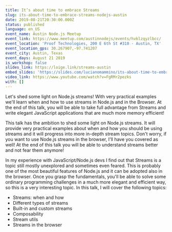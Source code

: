 ```yaml
---
title: It’s about time to embrace Streams
slug: its-about-time-to-embrace-streams-nodejs-austin
date: 2019-08-21T20:30:00.000Z
status: published
language: en_US
event_name: Austin Node.js Meetup
event_link: https://www.meetup.com/austinnodejs/events/hvklzqyzlbcc/
event_location: 'Proof Technologies, 200 E 6th St #310 · Austin, TX'
event_location_gps: 30.267907,-97.741207
event_city: Austin, Texas
event_days: August 21 2019
is_workshop: false
slides_link: https://loige.link/streams-austin
embed_slides: 'https://slides.com/lucianomammino/its-about-time-to-embrace-streams-austin/embed'
video_link: https://www.youtube.com/watch?v=FgRMr2pezks
with: []
---
```


Let's shed some light on Node.js streams! With very practical examples we'll learn when and how to use streams in Node.js and in the Browser. At the end of this talk, you will be able to take full advantage from Streams and write elegant JavaScript applications that are much more memory efficient!

This talk has the ambition to shed some light on Node.js streams. It will provide very practical examples about when and how you should be using streams and it will progress into more in-depth stream topics. Don't worry, if you want to use Node.js streams in the browser, I'll have you covered as well! At the end of this talk you will be able to understand streams better and not fear them anymore!

In my experience with JavaScript/Node.js devs I find out that Streams is a topic still mostly unexplored and sometimes even feared. This is probably one of the most beautiful features of Node.js and it can be adopted also in the browser. Once you grasp the fundamentals, you'll be able to solve some ordinary programming challenges in a much more elegant and efficient way, so this is a very interesting topic. In this talk, I will cover the following topics:

- Streams: when and how
- Different types of streams
- Built-in and custom streams
- Composability
- Stream utils
- Streams in the browser
